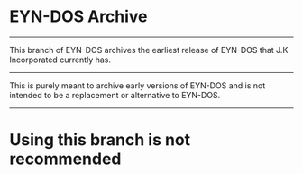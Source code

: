 # EYN-DOS Archive

---

This branch of EYN-DOS archives the earliest release of EYN-DOS that J.K Incorporated currently has.

---

This is purely meant to archive early versions of EYN-DOS and is not intended to be a replacement or alternative to EYN-DOS.

---

# Using this branch is not recommended

